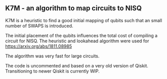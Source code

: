 ## K7M - an algorithm to map circuits to NISQ

K7M is a heuristic to find a good initial mapping of qubits such that an small 
number of SWAPS is introduced.

The initial placement of the qubits influences the total cost of compiling a 
circuit for NISQ. The heuristic and lookahead algorithm were used for 
https://arxiv.org/abs/1811.08985

The algorithm was very fast for large circuits. 

The code is uncommented and based on a very old version of Qiskit.
Transitioning to newer Qiskit is currently WIP.